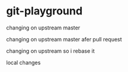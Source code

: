 # git-playground

changing on upstream master

changing on upstream master afer pull request

changing on upstream so i rebase it

local changes
